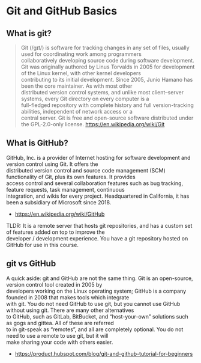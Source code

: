 # Git and GitHub Basics

## What is git?
> Git (/ɡɪt/) is software for tracking changes in any set of files, usually used for coordinating work among programmers  
collaboratively developing source code during software development.
Git was originally authored by Linus Torvalds in 2005 for development of the Linux kernel, with other kernel developers  
contributing to its initial development. Since 2005, Junio Hamano has been the core maintainer. As with most other  
distributed version control systems, and unlike most client–server systems, every Git directory on every computer is a  
full-fledged repository with complete history and full version-tracking abilities, independent of network access or a  
central server. Git is free and open-source software distributed under the GPL-2.0-only license.
https://en.wikipedia.org/wiki/Git

## What is GitHub?

GitHub, Inc. is a provider of Internet hosting for software development and version control using Git. It offers the  
distributed version control and source code management (SCM) functionality of Git, plus its own features. It provides  
access control and several collaboration features such as bug tracking, feature requests, task management, continuous  
integration, and wikis for every project. Headquartered in California, it has been a subsidiary of Microsoft since 2018.
- https://en.wikipedia.org/wiki/GitHub

TLDR: It is a remote server that hosts git repositories, and has a custom set of features added on top to improve the  
developer / development experience.  You have a git repository hosted on GitHub for use in this course.


## git vs GitHub

A quick aside: git and GitHub are not the same thing. Git is an open-source, version control tool created in 2005 by  
developers working on the Linux operating system; GitHub is a company founded in 2008 that makes tools which integrate  
with git. You do not need GitHub to use git, but you cannot use GitHub without using git. There are many other alternatives  
to GitHub, such as GitLab, BitBucket, and “host-your-own” solutions such as gogs and gittea. All of these are referred  
to in git-speak as “remotes”, and all are completely optional. You do not need to use a remote to use git, but it will  
make sharing your code with others easier.
- https://product.hubspot.com/blog/git-and-github-tutorial-for-beginners
